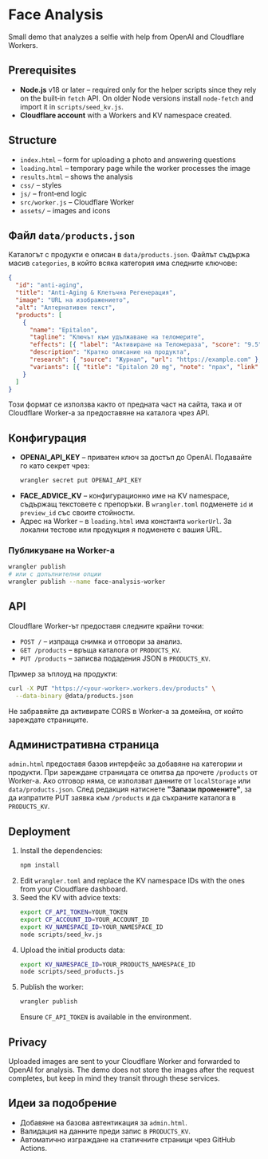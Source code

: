# Face Analysis

Small demo that analyzes a selfie with help from OpenAI and Cloudflare Workers.

## Prerequisites

- **Node.js** v18 or later – required only for the helper scripts since they rely on the built‑in `fetch` API. On older Node versions install `node-fetch` and import it in `scripts/seed_kv.js`.
- **Cloudflare account** with a Workers and KV namespace created.

## Structure

- `index.html` – form for uploading a photo and answering questions
- `loading.html` – temporary page while the worker processes the image
- `results.html` – shows the analysis
- `css/` – styles
- `js/` – front‑end logic
- `src/worker.js` – Cloudflare Worker
- `assets/` – images and icons

## Файл `data/products.json`

Каталогът с продукти е описан в `data/products.json`. Файлът съдържа масив
`categories`, в който всяка категория има следните ключове:

```json
{
  "id": "anti-aging",
  "title": "Anti-Aging & Клетъчна Регенерация",
  "image": "URL на изображението",
  "alt": "Алтернативен текст",
  "products": [
    {
      "name": "Epitalon",
      "tagline": "Ключът към удължаване на теломерите",
      "effects": [{ "label": "Активиране на Теломераза", "score": "9.5", "width": "95%" }],
      "description": "Кратко описание на продукта",
      "research": { "source": "Журнал", "url": "https://example.com" },
      "variants": [{ "title": "Epitalon 20 mg", "note": "прах", "link": "https://..." }]
    }
  ]
}
```

Този формат се използва както от предната част на сайта, така и от Cloudflare
Worker-а за предоставяне на каталога чрез API.

## Конфигурация

- **OPENAI_API_KEY** – приватен ключ за достъп до OpenAI. Подавайте го като секрет чрез:
  ```bash
  wrangler secret put OPENAI_API_KEY
  ```
- **FACE_ADVICE_KV** – конфигурационно име на KV namespace, съдържащ текстовете с препоръки. В `wrangler.toml` подменете `id` и `preview_id` със своите стойности.
- Адрес на Worker – в `loading.html` има константа `workerUrl`. За локални тестове или продукция я подменете с вашия URL.

### Публикуване на Worker-а

```bash
wrangler publish
# или с допълнителни опции
wrangler publish --name face-analysis-worker
```

## API

Cloudflare Worker-ът предоставя следните крайни точки:

- `POST /` – изпраща снимка и отговори за анализ.
- `GET /products` – връща каталога от `PRODUCTS_KV`.
- `PUT /products` – записва подадения JSON в `PRODUCTS_KV`.

Пример за ъплоуд на продукти:

```bash
curl -X PUT "https://<your-worker>.workers.dev/products" \
  --data-binary @data/products.json
```

Не забравяйте да активирате CORS в Worker-а за домейна, от който зареждате страниците.

## Административна страница

`admin.html` предоставя базов интерфейс за добавяне на категории и продукти.
При зареждане страницата се опитва да прочете `/products` от Worker-а.
Ако отговор няма, се използват данните от `localStorage` или `data/products.json`.
След редакция натиснете **"Запази промените"**, за да изпратите PUT заявка
към `/products` и да съхраните каталога в `PRODUCTS_KV`.

## Deployment

1. Install the dependencies:
   ```bash
   npm install
   ```
2. Edit `wrangler.toml` and replace the KV namespace IDs with the ones from your Cloudflare dashboard.
3. Seed the KV with advice texts:
   ```bash
   export CF_API_TOKEN=YOUR_TOKEN
   export CF_ACCOUNT_ID=YOUR_ACCOUNT_ID
   export KV_NAMESPACE_ID=YOUR_NAMESPACE_ID
   node scripts/seed_kv.js
   ```
4. Upload the initial products data:
   ```bash
   export KV_NAMESPACE_ID=YOUR_PRODUCTS_NAMESPACE_ID
   node scripts/seed_products.js
   ```
5. Publish the worker:
   ```bash
   wrangler publish
   ```
   Ensure `CF_API_TOKEN` is available in the environment.

## Privacy

Uploaded images are sent to your Cloudflare Worker and forwarded to OpenAI for analysis. The demo does not store the images after the request completes, but keep in mind they transit through these services.

## Идеи за подобрение

- Добавяне на базова автентикация за `admin.html`.
- Валидация на данните преди запис в `PRODUCTS_KV`.
- Автоматично изграждане на статичните страници чрез GitHub Actions.

